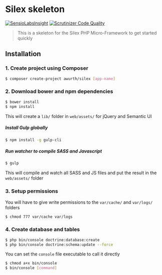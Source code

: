 # Silex skeleton

[![SensioLabsInsight](https://insight.sensiolabs.com/projects/ace47319-1c62-4a1b-a0d4-1274e6a6d887/mini.png)](https://insight.sensiolabs.com/projects/ace47319-1c62-4a1b-a0d4-1274e6a6d887) [![Scrutinizer Code Quality](https://scrutinizer-ci.com/g/awurth/silex/badges/quality-score.png?b=master)](https://scrutinizer-ci.com/g/awurth/silex/?branch=master)

> This is a skeleton for the Silex PHP Micro-Framework to get started quickly

## Installation
### 1. Create project using Composer
``` bash
$ composer create-project awurth/silex [app-name]
```

### 2. Download bower and npm dependencies
``` bash
$ bower install
$ npm install
```
This will create a `lib/` folder in `web/assets/` for jQuery and Semantic UI

##### Install Gulp globally
``` bash
$ npm install -g gulp-cli
```

##### Run watcher to compile SASS and Javascript
``` bash
$ gulp
```

This will compile and watch all SASS and JS files and put the result in the `web/assets/` folder

### 3. Setup permissions
You will have to give write permissions to the `var/cache/` and `var/logs/` folders
``` bash
$ chmod 777 var/cache var/logs
```

### 4. Create database and tables
``` bash
$ php bin/console doctrine:database:create
$ php bin/console doctrine:schema:update --force
```

You can set the `console` file executable to call it directly
``` bash
$ chmod a+x bin/console
$ bin/console [command]
```
